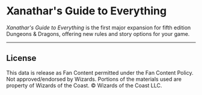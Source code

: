 # Xanathar's Guide to Everything

_Xanathar's Guide to Everything_ is the first major expansion for fifth edition Dungeons & Dragons, offering new rules and story options for your game.

---

## License

This data is release as Fan Content permitted under the Fan Content Policy. Not approved/endorsed by Wizards. Portions of the materials used are property of Wizards of the Coast. © Wizards of the Coast LLC.
